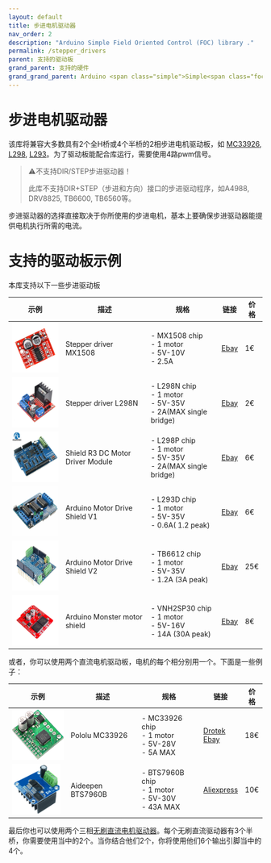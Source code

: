 ```yaml
---
layout: default
title: 步进电机驱动器
nav_order: 2
description: "Arduino Simple Field Oriented Control (FOC) library ."
permalink: /stepper_drivers
parent: 支持的驱动板
grand_parent: 支持的硬件
grand_grand_parent: Arduino <span class="simple">Simple<span class="foc">FOC</span>library</span>
---
```


# 步进电机驱动器

该库将兼容大多数具有2个全H桥或4个半桥的2相步进电机驱动板，如 [<i class="fa fa-file"></i> MC33926](https://www.nxp.com/docs/en/data-sheet/MC33926.pdf), [<i class="fa fa-file"></i> L298](https://www.st.com/resource/en/datasheet/l298.pdf), [<i class="fa fa-file"></i> L293](http://www.ti.com/lit/ds/symlink/l293.pdf)。为了驱动板能配合库运行，需要使用4路pwm信号。

<blockquote class="warning"><p class="heading">⚠️不支持DIR/STEP步进驱动器！</p>
此库不支持DIR+STEP（步进和方向）接口的步进驱动程序，如A4988, DRV8825, TB6600, TB6560等。
</blockquote>

步进驱动器的选择直接取决于你所使用的步进电机，基本上要确保步进驱动器能提供电机执行所需的电流。



# 支持的驱动板示例

本库支持以下一些步进驱动板

示例 | 描述                             | 规格 | 链接 | 价格 
---- | ---- | ---- | --- | --- 
[<img src="extras/Images/ms1508.jpg" style="height:100px">](https://www.ebay.com/itm/Dual-Channel-DC-Motor-Driver-Mini-Module-PWM-Speed-Control-Beyond-L298N-S2U/124342998274?hash=item1cf36b9502:g:zJoAAOSwFuZbSF25)| Stepper driver MX1508| - MX1508  chip <br> - 1 motor <br>- 5V-10V <br> - 2.5A | [Ebay](https://www.ebay.com/itm/Dual-Channel-DC-Motor-Driver-Mini-Module-PWM-Speed-Control-Beyond-L298N-S2U/124342998274?hash=item1cf36b9502:g:zJoAAOSwFuZbSF25) | 1€
[<img src="extras/Images/l298n.jpg" style="height:100px">](https://www.ebay.com/itm/L298N-DC-Stepper-Motor-Driver-Module-Dual-H-Bridge-Control-Board-for-Arduino/362863436137?hash=item547c58a169:g:gkYAAOSwe6FaJ5Df)| Stepper driver L298N| - L298N  chip <br> - 1 motor <br>- 5V-35V <br> - 2A(MAX single bridge) | [Ebay](https://www.ebay.com/itm/L298N-DC-Stepper-Motor-Driver-Module-Dual-H-Bridge-Control-Board-for-Arduino/362863436137?hash=item547c58a169:g:gkYAAOSwe6FaJ5Df) | 2€
[<img src="extras/Images/shiled_stepper.jpg" style="height:100px">](https://www.ebay.com/itm/L298P-Shield-R3-DC-Motor-Driver-Module-2A-H-Bridge-2-way-For-Arduino-UNO-2560/310787745501?hash=item485c64a6dd:g:m0sAAOSwXwdfMo5O)| Shield R3 DC Motor Driver Module| - L298P  chip <br> - 1 motor <br>- 5V-35V <br> - 2A(MAX single bridge) | [Ebay](https://www.ebay.com/itm/L298P-Shield-R3-DC-Motor-Driver-Module-2A-H-Bridge-2-way-For-Arduino-UNO-2560/310787745501?hash=item485c64a6dd:g:m0sAAOSwXwdfMo5O) | 6€
[<img src="extras/Images/shiled_stepper1.jpg" style="height:100px">](https://www.ebay.com/itm/L298P-Shield-R3-DC-Motor-Driver-Module-2A-H-Bridge-2-way-For-Arduino-UNO-2560/310787745501?hash=item485c64a6dd:g:m0sAAOSwXwdfMo5O)| Arduino Motor Drive Shield V1| - L293D chip <br> - 1 motor <br>- 5V-35V <br> - 0.6A( 1.2 peak) | [Ebay](https://www.ebay.com/itm/L298P-Shield-R3-DC-Motor-Driver-Module-2A-H-Bridge-2-way-For-Arduino-UNO-2560/310787745501?hash=item485c64a6dd:g:m0sAAOSwXwdfMo5O) | 6€
[<img src="extras/Images/shiled_stepper3.jpg" style="height:100px">](https://www.ebay.com/itm/Motor-Stepper-Servo-Robot-Shield-for-Arduino-I2C-v2-Kit-w-PWM-Driver-TOP/201415058167?hash=item2ee545e2f7:g:IkgAAOSwJ-5aTI4Q)| Arduino Motor Drive Shield V2| - TB6612 chip <br> - 1 motor <br>- 5V-35V <br> - 1.2A (3A peak) | [Ebay](https://www.ebay.com/itm/Motor-Stepper-Servo-Robot-Shield-for-Arduino-I2C-v2-Kit-w-PWM-Driver-TOP/201415058167?hash=item2ee545e2f7:g:IkgAAOSwJ-5aTI4Q) | 25€
[<img src="extras/Images/shield_monster.jpg" style="height:100px">](https://www.ebay.com/itm/L298N-Dual-VNH2SP30-Stepper-Motor-Driver-Module-30A-Monster-Moto-Shield-Replace/112031018900?hash=item1a1591af94:g:R4YAAOSwEaBaTafh)| Arduino Monster motor shield| - VNH2SP30  chip <br> - 1 motor <br>- 5V-16V <br> - 14A (30A peak) | [Ebay](https://www.ebay.com/itm/L298N-Dual-VNH2SP30-Stepper-Motor-Driver-Module-30A-Monster-Moto-Shield-Replace/112031018900?hash=item1a1591af94:g:R4YAAOSwEaBaTafh) | 8€

或者，你可以使用两个直流电机驱动板，电机的每个相分别用一个。下面是一些例子：

示例 | 描述 | 规格 | 链接                                                         | 价格 
---- | ---- | ---- | --- | --- 
[<img src="extras/Images/pololu.jpg" style="height:100px">](https://www.pololu.com/product/1212) | Pololu MC33926 | - MC33926 chip <br> - 1 motor <br>- 5V-28V <br> - 5A MAX| [Drotek](https://store-drotek.com/212-brushless-gimbal-controller-l6234.html)<br> [Ebay](https://www.pololu.com/product/1212) | 18€
[<img src="extras/Images/BTS7960B.jpg" style="height:100px">](https://fr.aliexpress.com/item/32965904058.html)| Aideepen BTS7960B| - BTS7960B  chip <br> - 1 motor <br>- 5V-30V <br> - 43A MAX| [Aliexpress](https://fr.aliexpress.com/item/32965904058.html) | 10€

最后你也可以使用两个三相[无刷直流电机驱动器](bldc_drivers)。每个无刷直流驱动器有3个半桥，你需要使用当中的2个。当你结合他们2个，你将使用他们6个输出引脚当中的4个。

